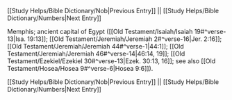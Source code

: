 [[Study Helps/Bible Dictionary/Nob|Previous Entry]]  ||  [[Study Helps/Bible Dictionary/Numbers|Next Entry]]

 Memphis; ancient capital of Egypt ([[Old Testament/Isaiah/Isaiah 19#^verse-13|Isa. 19:13]]; [[Old Testament/Jeremiah/Jeremiah 2#^verse-16|Jer. 2:16]]; [[Old Testament/Jeremiah/Jeremiah 44#^verse-1|44:1]]; [[Old Testament/Jeremiah/Jeremiah 46#^verse-14|46:14, 19]]; [[Old Testament/Ezekiel/Ezekiel 30#^verse-13|Ezek. 30:13, 16]]; see also [[Old Testament/Hosea/Hosea 9#^verse-6|Hosea 9:6]]).

[[Study Helps/Bible Dictionary/Nob|Previous Entry]]  ||  [[Study Helps/Bible Dictionary/Numbers|Next Entry]]